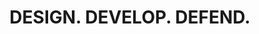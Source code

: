 ---
layout: homepage
title: DESIGN. DEVELOP. DEFEND.
description: Brief site description here
image: /images/isomer-logo.svg
permalink: /
notification: " "
sections:
  - hero:
      title: Hero title
      subtitle: Hero subtitle
      background: /images/4cbe8d_f1ed2800a49649848102c68fc5a66e53_mv2.gif
      button: Contact Us
      url: /contact-us/
      key_highlights:
        - title: OUR PURPOSE
          description: We create new possibilities with tech to defend Singapore. 
          url: https://google.com
        - title: Why Join Us
          description: "Realise your full potential with us. "
          url: https://gmail.com
        - title: Hear Our Stories
          description: Our people are our success.
          url: /privacy/
  - infobar:
      title: "Advancing Technologies & Capabilities for National Security "
      button: Learn More
      url: /faq/
  - infopic:
      title: Join a Community of Innovators
      description: Take charge of your career with multiple pathways, from
        scholarships and internships to development programmes. Specialise in a
        field you’re passionate about.
      button: Find Out More
      image: /images/4cbe8d_f1ed2800a49649848102c68fc5a66e53_mv2.gif
      url: /why-join-us
  - infopic:
      title: Hear from  Our Brightest Minds
      description: The Defence Science & Technology sector supports to nurture an
        ecosystem of individuals empowered to transform cutting-edge ideas to
        reality.
      button: Read their stories
      url: /our-stories
      alt: Image alt text
---
